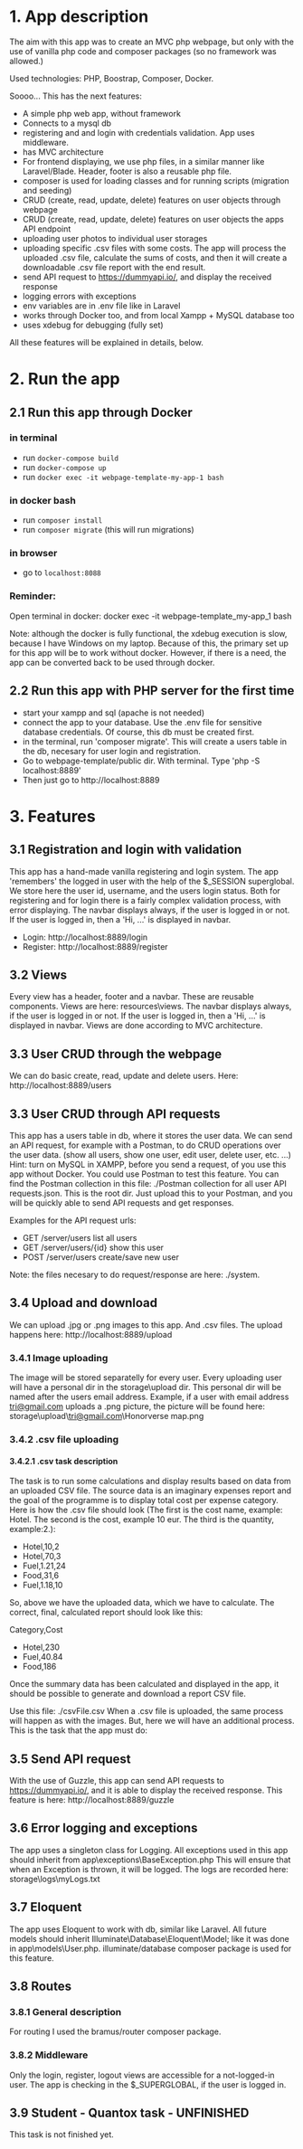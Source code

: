 
# 1. App description

The aim with this app was to create an MVC php webpage, but only with the use of vanilla php code and composer packages (so no framework was allowed.)

Used technologies: PHP, Boostrap, Composer, Docker.

Soooo... This has the next features:

- A simple php web app, without framework
- Connects to a mysql db 
- registering and and login with credentials validation. App uses middleware.
- has MVC architecture
- For frontend displaying, we use php files, in a similar manner like Laravel/Blade. Header, footer is also a reusable php file.
- composer is used for loading classes and for running scripts (migration and seeding) 
- CRUD (create, read, update, delete) features on user objects through webpage
- CRUD (create, read, update, delete) features on user objects the apps API endpoint
- uploading user photos to individual user storages
- uploading specific .csv files with some costs. The app will process the uploaded .csv file, calculate
the sums of costs, and then it will create a downloadable .csv file report with the end result.
- send API request to https://dummyapi.io/, and display the received response
- logging errors with exceptions
- env variables are in .env file like in Laravel
- works through Docker too, and from local Xampp + MySQL database too
- uses xdebug for debugging (fully set)

All these features will be explained in details, below.


# 2. Run the app

## 2.1 Run this app through Docker 
 
 ### in terminal 
 - run `docker-compose build`
 - run `docker-compose up`
 - run `docker exec -it webpage-template-my-app-1 bash`
 
 ### in docker bash
 - run `composer install`
 - run `composer migrate` (this will run migrations)
 
 ### in browser
 - go to `localhost:8088`

### Reminder:
Open terminal in docker: docker exec -it webpage-template_my-app_1 bash

Note: although the docker is fully functional, the xdebug execution is slow, because I have Windows on my laptop. Because of this, the primary set up for this app will be to work without docker. However, 
if there is a need, the app can be converted back to be used through docker.


## 2.2 Run this app with PHP server for the first time
- start your xampp and sql (apache is not needed)
- connect the app to your database. Use the .env file for sensitive database credentials. Of course, this db must be created first.
- in the terminal, run 'composer migrate'. This will create a users table in the db, necesary for user login and registration.
- Go to webpage-template/public dir. With terminal. Type 'php -S localhost:8889'
- Then just go to http://localhost:8889



# 3. Features

## 3.1 Registration and login with validation

This app has a hand-made vanilla registering and login system. The app 'remembers' the logged in user with the help of the $_SESSION superglobal. We store here the user id, username, and the users 
login status.
Both for registering and for login there is a fairly complex validation process, with error displaying.
The navbar displays always, if the user is logged in or not. If the user is logged in, then a 'Hi, ...' is displayed in navbar.

- Login: http://localhost:8889/login
- Register: http://localhost:8889/register

## 3.2 Views

Every view has a header, footer and a navbar. These are reusable components. Views are here: 
resources\views.
The navbar displays always, if the user is logged in or not. If the user is logged in, then a 'Hi, ...' is displayed in navbar.
Views are done according to MVC architecture.

## 3.3 User CRUD through the webpage

We can do basic create, read, update and delete users.
Here: http://localhost:8889/users

## 3.3 User CRUD through API requests

This app has a users table in db, where it stores the user data. We can send an API request, for example with a Postman, to do CRUD operations over the user data. (show all users, show one user, edit user, delete user, etc. ...)
Hint: turn on MySQL in XAMPP, before you send a request, of you use this app without Docker.
You could use Postman to test this feature.
You can find the Postman collection in this file: ./Postman collection for all user API requests.json. 
This is the root dir.
Just upload this to your Postman, and you will be quickly able to send API requests and get responses.


Examples for the API request urls:
- GET     /server/users           list all users
- GET     /server/users/{id}      show this user
- POST    /server/users           create/save new user

Note: the files necesary to do request/response are here: ./system.




## 3.4 Upload and download

We can upload .jpg or .png images to this app. And .csv files.
The upload happens here: http://localhost:8889/upload

### 3.4.1 Image uploading

The image will be stored separatelly for every user. Every uploading user will have a personal dir in the storage\upload dir. This personal dir will be named after the users email address. 
Example, if a user with email address tri@gmail.com uploads a .png picture, the picture will be found
here: storage\upload\tri@gmail.com\Honorverse map.png

### 3.4.2 .csv file uploading

#### 3.4.2.1 .csv task description


The task is to run some calculations and display results based on data from an uploaded CSV file. 
The source data is an imaginary expenses report and the goal of the programme is to display total cost per expense category. Here is how the .csv file should look (The first is the cost name, example:
Hotel. The second is the cost, example 10 eur. The third is the quantity, example:2.):

- Hotel,10,2
- Hotel,70,3
- Fuel,1.21,24
- Food,31,6
- Fuel,1.18,10

So, above we have the uploaded data, which we have to calculate. The correct, final, calculated 
report should look like this:

Category,Cost
- Hotel,230       
- Fuel,40.84 
- Food,186        

Once the summary data has been calculated and displayed in the app, it should be possible to generate and download a report CSV file.

Use this file: ./csvFile.csv
When a .csv file is uploaded, the same process will happen as with the images. But, here we will 
have an additional process. This is the task that the app must do:


## 3.5 Send API request

With the use of Guzzle, this app can send API requests to https://dummyapi.io/, and it is able to
display the received response.
This feature is here: http://localhost:8889/guzzle


## 3.6 Error logging and exceptions

The app uses a singleton class for Logging.
All exceptions used in this app should inherit from app\exceptions\BaseException.php
This will ensure that when an Exception is thrown, it will be logged.
The logs are recorded here: 
storage\logs\myLogs.txt


## 3.7 Eloquent
The app uses Eloquent to work with db, similar like Laravel.
All future models should inherit Illuminate\Database\Eloquent\Model; like it was done in app\models\User.php.
illuminate/database composer package is used for this feature.

## 3.8 Routes

### 3.8.1 General description
For routing I used the bramus/router composer package.

### 3.8.2 Middleware
Only the login, register, logout views are accessible for a not-logged-in user. The app is checking
in the $_SUPERGLOBAL, if the user is logged in.


## 3.9 Student - Quantox task - UNFINISHED
This task is not finished yet.

